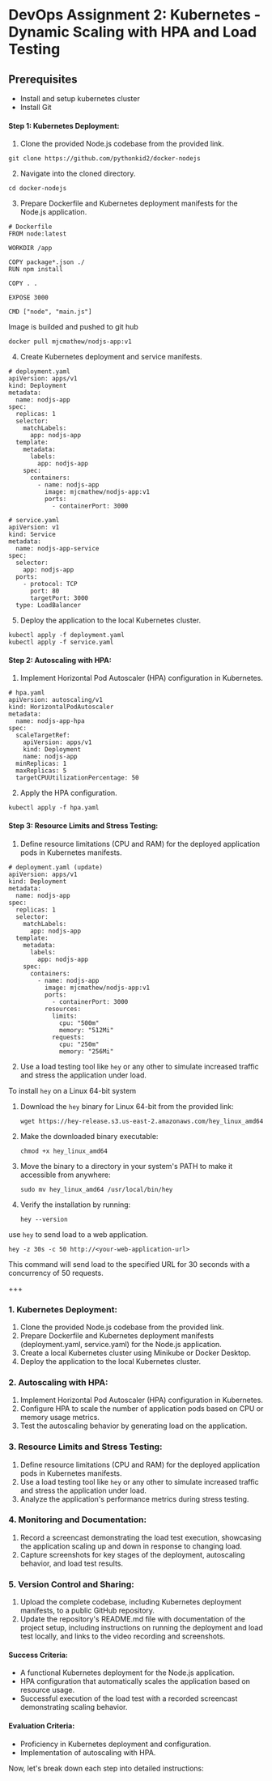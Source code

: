 # DevOps Assignment 2: Kubernetes - Dynamic Scaling with HPA and Load Testing

## Prerequisites

- Install and setup kubernetes cluster 
- Install Git
   

#### Step 1: Kubernetes Deployment:

1. Clone the provided Node.js codebase from the provided link.

```
git clone https://github.com/pythonkid2/docker-nodejs
```

2. Navigate into the cloned directory.

```
cd docker-nodejs
```

3. Prepare Dockerfile and Kubernetes deployment manifests for the Node.js application.

```
# Dockerfile
FROM node:latest

WORKDIR /app

COPY package*.json ./
RUN npm install

COPY . .

EXPOSE 3000

CMD ["node", "main.js"]
```

Image is builded and pushed to git hub 
```
docker pull mjcmathew/nodjs-app:v1
```

4. Create Kubernetes deployment and service manifests.

```
# deployment.yaml
apiVersion: apps/v1
kind: Deployment
metadata:
  name: nodjs-app
spec:
  replicas: 1
  selector:
    matchLabels:
      app: nodjs-app
  template:
    metadata:
      labels:
        app: nodjs-app
    spec:
      containers:
        - name: nodjs-app
          image: mjcmathew/nodjs-app:v1
          ports:
            - containerPort: 3000
```

```
# service.yaml
apiVersion: v1
kind: Service
metadata:
  name: nodjs-app-service
spec:
  selector:
    app: nodjs-app
  ports:
    - protocol: TCP
      port: 80
      targetPort: 3000
  type: LoadBalancer
```

5. Deploy the application to the local Kubernetes cluster.

```
kubectl apply -f deployment.yaml
kubectl apply -f service.yaml
```

#### Step 2: Autoscaling with HPA:

1. Implement Horizontal Pod Autoscaler (HPA) configuration in Kubernetes.

```
# hpa.yaml
apiVersion: autoscaling/v1
kind: HorizontalPodAutoscaler
metadata:
  name: nodjs-app-hpa
spec:
  scaleTargetRef:
    apiVersion: apps/v1
    kind: Deployment
    name: nodjs-app
  minReplicas: 1
  maxReplicas: 5
  targetCPUUtilizationPercentage: 50
```

2. Apply the HPA configuration.

```
kubectl apply -f hpa.yaml
```

#### Step 3: Resource Limits and Stress Testing:

1. Define resource limitations (CPU and RAM) for the deployed application pods in Kubernetes manifests.

```
# deployment.yaml (update)
apiVersion: apps/v1
kind: Deployment
metadata:
  name: nodjs-app
spec:
  replicas: 1
  selector:
    matchLabels:
      app: nodjs-app
  template:
    metadata:
      labels:
        app: nodjs-app
    spec:
      containers:
        - name: nodjs-app
          image: mjcmathew/nodjs-app:v1
          ports:
            - containerPort: 3000
          resources:
            limits:
              cpu: "500m"
              memory: "512Mi"
            requests:
              cpu: "250m"
              memory: "256Mi"
```

2. Use a load testing tool like `hey` or any other to simulate increased traffic and stress the application under load.


To install `hey` on a Linux 64-bit system

1. Download the `hey` binary for Linux 64-bit from the provided link:
   ```
   wget https://hey-release.s3.us-east-2.amazonaws.com/hey_linux_amd64
   ```

2. Make the downloaded binary executable:
   ```
   chmod +x hey_linux_amd64
   ```

3. Move the binary to a directory in your system's PATH to make it accessible from anywhere:
   ```
   sudo mv hey_linux_amd64 /usr/local/bin/hey
   ```

4. Verify the installation by running:
   ```
   hey --version
   ```

 use `hey` to send load to a web application. 

```
hey -z 30s -c 50 http://<your-web-application-url>
```

This command will send load to the specified URL for 30 seconds with a concurrency of 50 requests. 



+++

### 1. Kubernetes Deployment:

1. Clone the provided Node.js codebase from the provided link.
2. Prepare Dockerfile and Kubernetes deployment manifests (deployment.yaml, service.yaml) for the Node.js application.
3. Create a local Kubernetes cluster using Minikube or Docker Desktop.
4. Deploy the application to the local Kubernetes cluster.

### 2. Autoscaling with HPA:

1. Implement Horizontal Pod Autoscaler (HPA) configuration in Kubernetes.
2. Configure HPA to scale the number of application pods based on CPU or memory usage metrics.
3. Test the autoscaling behavior by generating load on the application.

### 3. Resource Limits and Stress Testing:

1. Define resource limitations (CPU and RAM) for the deployed application pods in Kubernetes manifests.
2. Use a load testing tool like `hey` or any other to simulate increased traffic and stress the application under load.
3. Analyze the application's performance metrics during stress testing.

### 4. Monitoring and Documentation:

1. Record a screencast demonstrating the load test execution, showcasing the application scaling up and down in response to changing load.
2. Capture screenshots for key stages of the deployment, autoscaling behavior, and load test results.

### 5. Version Control and Sharing:

1. Upload the complete codebase, including Kubernetes deployment manifests, to a public GitHub repository.
2. Update the repository's README.md file with documentation of the project setup, including instructions on running the deployment and load test locally, and links to the video recording and screenshots.

#### Success Criteria:

- A functional Kubernetes deployment for the Node.js application.
- HPA configuration that automatically scales the application based on resource usage.
- Successful execution of the load test with a recorded screencast demonstrating scaling behavior.

#### Evaluation Criteria:

- Proficiency in Kubernetes deployment and configuration.
- Implementation of autoscaling with HPA.

Now, let's break down each step into detailed instructions:
